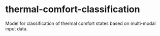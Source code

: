 # thermal-comfort-classification
Model for classification of thermal comfort states based on multi-modal input data.

